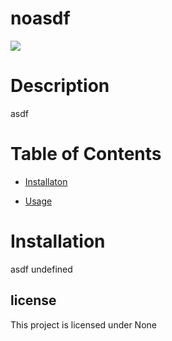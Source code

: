 # noasdf
  <img src="https://img.shields.io/badge/license-None-blue.svg">

  # Description

  asdf

  # Table of Contents

  * [Installaton](#installation)

  * [Usage](#usage)

  # Installation
  asdf
  undefined
  ## license 
  
  This project is licensed under None